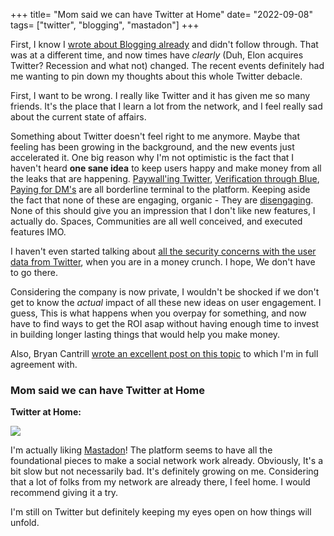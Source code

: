 +++
title= "Mom said we can have Twitter at Home"
date= "2022-09-08"
tags= ["twitter", "blogging", "mastadon"]
+++

First, I know I [wrote about Blogging already](./blogging.md) and didn't
follow through. That was at a different time, and now times have
*clearly* (Duh, Elon acquires Twitter? Recession and what not) changed.
The recent events definitely had me wanting to pin down my thoughts
about this whole Twitter debacle.

First, I want to be wrong. I really like Twitter and it has given me
so many friends. It's the place that I learn a lot from the network, and
I feel really sad about the current state of affairs.

Something about Twitter doesn't feel right to me anymore. Maybe that feeling has been growing in the background, and the new events just accelerated it. One big reason why I'm not optimistic is the
fact that I haven't heard **one sane idea** to keep users happy and make money
from all the leaks that are happening. [Paywall'ing Twitter](https://www.theverge.com/2022/11/7/23446262/elon-musk-twitter-paywall-possible), [Verification through Blue](https://www.theverge.com/2022/11/5/23442149/twitter-blue-checkmark-ios-update-elon-musk), [Paying for DM's](https://mobilesyrup.com/2022/11/04/twitter-paid-dms-elon-musk/) are all borderline
terminal to the platform. Keeping aside the fact that none of these are engaging, organic - They are [disengaging](https://zerodha.tech/blog/user-disengagement/). None of this should give you an
impression that I don't like new features, I actually do. Spaces, Communities
are all well conceived, and executed features IMO.

I haven't even started talking about [all the security concerns with
the user data from Twitter](https://twitter.com/stevekrenzel/status/1589700721121058817), when you are in a money crunch. I hope, We don't
have to go there.

Considering the company is now private, I wouldn't be shocked if we don't get
to know the *actual* impact of all these new ideas on user engagement. I guess,
This is what happens when you overpay for something, and now have to find ways
to get the ROI asap without having enough time to invest in building longer lasting things that would help you make money.

Also, Bryan Cantrill [wrote an excellent post on this topic](http://dtrace.org/blogs/bmc/2022/11/05/twitter-when-the-wall-came-down/) to which I'm in
full agreement with.

### Mom said we can have Twitter at Home

**Twitter at Home:**

![](/images/fediverse.png)

I'm actually liking [Mastadon](https://en.wikipedia.org/wiki/Mastodon_(software))! The platform seems to have all the foundational pieces to make a social network work already.
Obviously, It's a bit slow but not necessarily bad. It's definitely growing on me. Considering that a lot of folks from
my network are already there, I feel home. I would recommend
giving it a try.

I'm still on Twitter but definitely keeping my eyes open on
how things will unfold.
